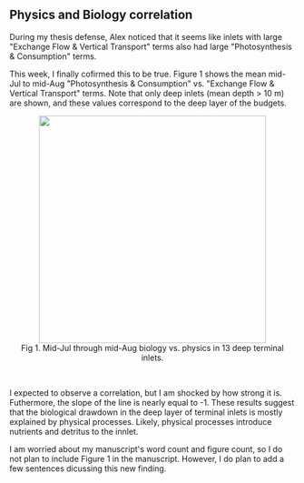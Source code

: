 ## Physics and Biology correlation

During my thesis defense, Alex noticed that it seems like inlets with large "Exchange Flow & Vertical Transport" terms also had large "Photosynthesis & Consumption" terms. 

This week, I finally cofirmed this to be true. Figure 1 shows the mean mid-Jul to mid-Aug "Photosynthesis & Consumption" vs. "Exchange Flow & Vertical Transport" terms. Note that only deep inlets (mean depth > 10 m) are shown, and these values correspond to the deep layer of the budgets.

<p style="text-align:center;"><img src="https://github.com/user-attachments/assets/a2bfc057-793a-4c3d-9041-c0017708294c" width="400"/><br>Fig 1. Mid-Jul through mid-Aug biology vs. physics in 13 deep terminal inlets.</p><br>

I expected to observe a correlation, but I am shocked by how strong it is. Futhermore, the slope of the line is nearly equal to -1. These results suggest that the biological drawdown in the deep layer of terminal inlets is mostly explained by physical processes. Likely, physical processes introduce nutrients and detritus to the innlet.

I am worried about my manuscript's word count and figure count, so I do not plan to include Figure 1 in the manuscript. However, I do plan to add a few sentences dicussing this new finding.

